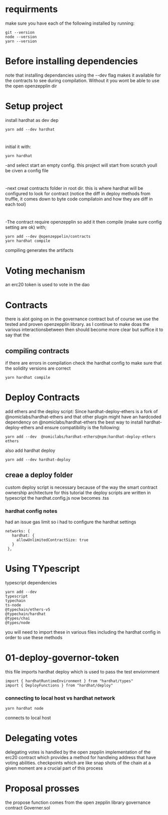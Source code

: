 # requirments

make sure you have each of the following installed by running:

```
git --version
node --version
yarn --version
```

# Before installing dependencies
note that installing dependancies using the --dev flag makes it available for the contracts to see during compilation.
Without it you wont be able to use the open openzepplin dir 

# Setup project

install hardhat as dev dep
```
yarn add --dev hardhat
```
#
initial it with:
```
yarn hardhat
```
-and select start an empty config. this project will start from scratch
youll be civen a config file

#
-next creat contracts folder in root dir. this is where hardhat will be configured to look
for contract (notice the diff in deploy methods from truffle, it comes down to byte code compilatoin and 
how they are diff in each tool) 
#
-The contract require openzepplin so add it then compile (make sure config setting are ok) with;
```
yarn add --dev @openzeppelin/contracts
yarn hardhat compile
```

compiling generates the artifacts

# Voting mechanism
an erc20 token is used to vote in the dao

# Contracts
there is alot going on in the governance contract but of course we use the tested and proven 
openzepplin library. as I continue to make doas the various interactionsbetween then should become
more clear but suffice it to say that the 

## compiling contracts
if there are errors in compilation check the hardhat config to make sure
that the solidity versions are correct
```
yarn hardhat compile
```

# Deploy Contracts
add ethers and the deploy script:
Since hardhat-deploy-ethers is a fork of @nomiclabs/hardhat-ethers and that other plugin might have
an hardcoded dependency on @nomiclabs/hardhat-ethers the best way to install hardhat-deploy-ethers
and ensure compatibility is the following:
```
yarn add --dev  @nomiclabs/hardhat-ethers@npm:hardhat-deploy-ethers ethers
```

also add hardhat deploy
```
yarn add --dev hardhat-deploy
```

 ## creae a deploy folder
 custom deploy script is necessary because of the way the smart contract ownership architecture
 for this tutorial the deploy scripts are written in typescript the hardhat.config.js now becomes .tss

 ### hardhat config notes
 had an issue gas limit so i had to configure the hardhat settings
 ```
 networks: {
    hardhat: {
      allowUnlimitedContractSize: true
    }
  },
  ```


# Using TYpescript
typescript dependencies
```
yarn add --dev
typescript
typechain 
ts-node
@typechain/ethers-v5
@typechain/hardhat
@types/chai 
@types/node
```

you will need to import these in various files including the hardhat config in order to
use these methods

# 01-deploy-governor-token

this file imports hardhat deploy which is used to pass the test enviornment 
```
import { hardhatRuntimeEnvironment } from "hardhat/types"
import { DeployFunctions } from "hardhat/deploy"
```

### connecting to local host vs hardhat network
```
yarn hardhat node 
```
connects to local host

# Delegating votes

delegating votes is handled by the open zepplin implementation of the erc20 contract which provides a method for handleing
address that have voting abilities. checkpoints which are like snap shots of the chain at a given moment are a crucial part of this 
process

# Proposal prosses

the propose function comes from the open zepplin library governance contract Governer.sol
